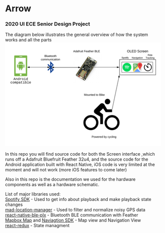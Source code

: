 # Arrow 
### 2020 UI ECE Senior Design Project

The diagram below illustrates the general overview of how the system works and all the parts
![Bike Diagram](https://github.com/Dylan-Gardner/Arrow_App/blob/master/BikeDiagram.png)

In this repo you will find source code for both the Screen interface ,which runs off a Adafruit Bluefruit Feather 32u4, and
the source code for the Android application built with React Native, iOS code is very limited at the moment and will not work
(more iOS features to come later)

Also in this repo is the documentation we used for the hardware components as well as a hardware schematic.

List of major libraries used:  
[Spotify SDK](https://developer.spotify.com/documentation/android/) - Used to get info about playback and make playback state changes  
[mad-location-manager](https://github.com/maddevsio/mad-location-manager) - Used to filter and normalize noisy GPS data  
[react-native-ble-plx](https://github.com/Polidea/react-native-ble-plx) - Bluetooth BLE communication with Feather  
[Mapbox Map](https://docs.mapbox.com/android/maps/overview/) and [Naviagtion SDK](https://docs.mapbox.com/android/navigation/overview/) - Map view and Navigation View  
[react-redux](https://react-redux.js.org/) - State managment  
